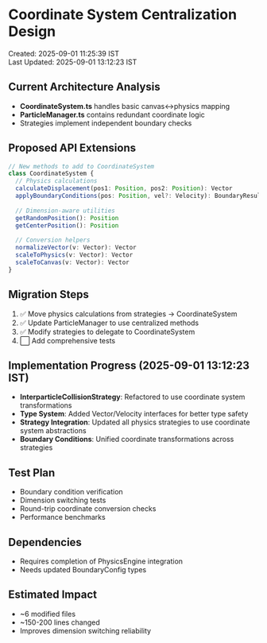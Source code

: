 # Coordinate System Centralization Design

Created: 2025-09-01 11:25:39 IST  
Last Updated: 2025-09-01 13:12:23 IST

## Current Architecture Analysis
- **CoordinateSystem.ts** handles basic canvas↔physics mapping
- **ParticleManager.ts** contains redundant coordinate logic
- Strategies implement independent boundary checks

## Proposed API Extensions
```typescript
// New methods to add to CoordinateSystem
class CoordinateSystem {
  // Physics calculations
  calculateDisplacement(pos1: Position, pos2: Position): Vector
  applyBoundaryConditions(pos: Position, vel?: Velocity): BoundaryResult
  
  // Dimension-aware utilities
  getRandomPosition(): Position
  getCenterPosition(): Position
  
  // Conversion helpers
  normalizeVector(v: Vector): Vector
  scaleToPhysics(v: Vector): Vector
  scaleToCanvas(v: Vector): Vector
}
```

## Migration Steps
1. ✅ Move physics calculations from strategies → CoordinateSystem
2. ✅ Update ParticleManager to use centralized methods  
3. ✅ Modify strategies to delegate to CoordinateSystem
4. ⬜ Add comprehensive tests

## Implementation Progress (2025-09-01 13:12:23 IST)
- **InterparticleCollisionStrategy**: Refactored to use coordinate system transformations
- **Type System**: Added Vector/Velocity interfaces for better type safety
- **Strategy Integration**: Updated all physics strategies to use coordinate system abstractions
- **Boundary Conditions**: Unified coordinate transformations across strategies

## Test Plan
- Boundary condition verification
- Dimension switching tests
- Round-trip coordinate conversion checks
- Performance benchmarks

## Dependencies
- Requires completion of PhysicsEngine integration
- Needs updated BoundaryConfig types

## Estimated Impact
- ~6 modified files
- ~150-200 lines changed
- Improves dimension switching reliability
